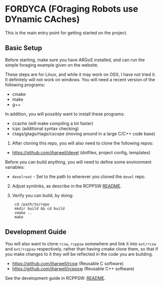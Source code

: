 # FORDYCA (FOraging Robots use DYnamic CAches)

This is the main entry point for getting started on the project.

## Basic Setup

Before starting, make sure you have ARGoS installed, and can run the simple
foraging example given on the website.

These steps are for Linux, and while it may work on OSX, I have not tried it. It
definitely will not work on windows. You will need a recent version of the
following programs:

- cmake
- make
- g++

In addition, you will possibly want to install these programs:

- ccache (will make compiling a lot faster)
- icpc (additional syntax checking)
- ctags/gtags/rtags/cscope (moving around in a large C/C++ code base)

1. After cloning this repo, you will also need to clone the following repos:

  - https://github.com/jharwell/devel (dotfiles, project config, templates)

  Before you can build anything, you will need to define some environment
  variables:

  - `develroot` - Set to the path to wherever you cloned the `devel` repo.

2. Adjust symlinks, as describe in the RCPPSW [README](https://github.com/jharwell/rcppsw/blob/master/README.md).

3. Verify you can build, by doing:

        cd /path/to/repo
        mkdir build && cd build
        cmake ..
        make

## Development Guide

You will also want to clone `rcsw`, `rcppsw` somewhere and link it into
`ext/rcsw` and `ext/rcppsw` respectively, rather than having cmake clone them,
so that if you make changes to it they will be reflected in the code you are
building.

  - https://github.com/jharwell/rcsw (Reusable C software)
  - https://github.com/jharwell/rcppsw (Reusable C++ software)

See the development guide in RCPPSW: [README](https://github.com/jharwell/rcppsw/blob/master/README.md).
